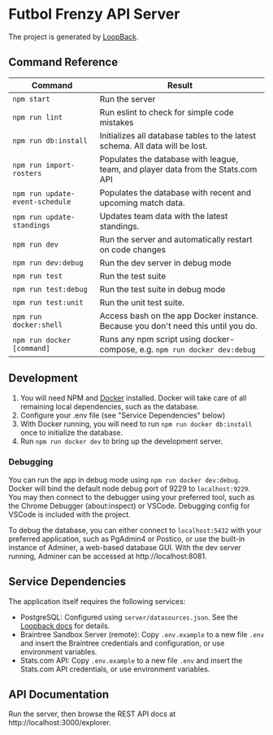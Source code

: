 # Futbol Frenzy API Server

The project is generated by [LoopBack](https://loopback.io).

## Command Reference

| Command                         | Result                                                                           |
|---------------------------------|----------------------------------------------------------------------------------|
| `npm start`                     | Run the server                                                                   |
| `npm run lint`                  | Run eslint to check for simple code mistakes                                     |
| `npm run db:install`            | Initializes all database tables to the latest schema. All data will be lost.     |
| `npm run import-rosters`        | Populates the database with league, team, and player data from the Stats.com API |
| `npm run update-event-schedule` | Populates the database with recent and upcoming match data.                      |
| `npm run update-standings`      | Updates team data with the latest standings.                                     |
| `npm run dev`                   | Run the server and automatically restart on code changes                         |
| `npm run dev:debug`             | Run the dev server in debug mode                                                 |
| `npm run test`                  | Run the test suite                                                               |
| `npm run test:debug`            | Run the test suite in debug mode                                                 |
| `npm run test:unit`             | Run the unit test suite.                                                         |
| `npm run docker:shell`          | Access bash on the app Docker instance. Because you don't need this until you do.|
| `npm run docker [command]`      | Runs any npm script using docker-compose, e.g. `npm run docker dev:debug`        |

## Development

1. You will need NPM and [Docker](https://www.docker.com) installed. Docker will take care of all remaining local dependencies, such as the database.
2. Configure your .env file (see "Service Dependencies" below)
3. With Docker running, you will need to run `npm run docker db:install` once to initialize the database.
4. Run `npm run docker dev` to bring up the development server.

### Debugging

You can run the app in debug mode using `npm run docker dev:debug`. Docker will bind the default node debug port of 9229 to `localhost:9229`. You may then connect to the debugger using your preferred tool, such as the Chrome Debugger (about:inspect) or VSCode. Debugging config for VSCode is included with the project.

To debug the database, you can either connect to `localhost:5432` with your preferred application, such as PgAdmin4 or Postico, or use the built-in instance of Adminer, a web-based database GUI. With the dev server running, Adminer can be accessed at http://localhost:8081.

## Service Dependencies

The application itself requires the following services:
 - PostgreSQL: Configured using `server/datasources.json`. See the [Loopback docs](https://loopback.io/doc/en/lb3/Environment-specific-configuration.html) for details.
 - Braintree Sandbox Server (remote): Copy `.env.example` to a new file `.env` and insert the Braintree credentials and configuration, or use environment variables.
 - Stats.com API: Copy `.env.example` to a new file `.env` and insert the Stats.com API credentials, or use environment variables.

## API Documentation

Run the server, then browse the REST API docs at http://localhost:3000/explorer.
